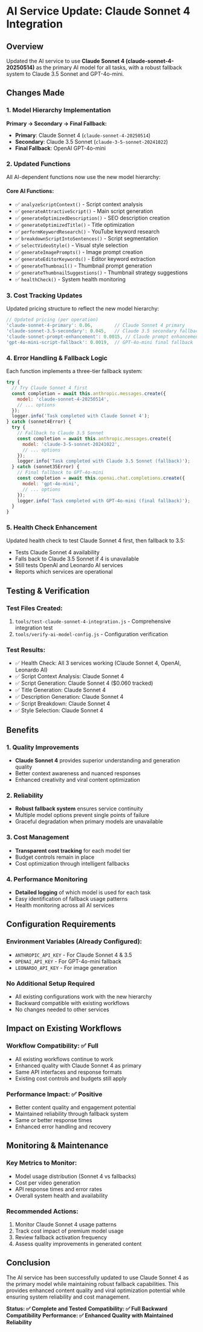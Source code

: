 # AI Service Update: Claude Sonnet 4 Integration

## Overview
Updated the AI service to use **Claude Sonnet 4 (claude-sonnet-4-20250514)** as the primary AI model for all tasks, with a robust fallback system to Claude 3.5 Sonnet and GPT-4o-mini.

## Changes Made

### 1. Model Hierarchy Implementation
**Primary → Secondary → Final Fallback:**
- **Primary**: Claude Sonnet 4 (`claude-sonnet-4-20250514`)
- **Secondary**: Claude 3.5 Sonnet (`claude-3-5-sonnet-20241022`) 
- **Final Fallback**: OpenAI GPT-4o-mini

### 2. Updated Functions
All AI-dependent functions now use the new model hierarchy:

#### Core AI Functions:
- ✅ `analyzeScriptContext()` - Script context analysis
- ✅ `generateAttractiveScript()` - Main script generation 
- ✅ `generateOptimizedDescription()` - SEO description creation
- ✅ `generateOptimizedTitle()` - Title optimization
- ✅ `performKeywordResearch()` - YouTube keyword research
- ✅ `breakdownScriptIntoSentences()` - Script segmentation
- ✅ `selectVideoStyle()` - Visual style selection
- ✅ `generateImagePrompts()` - Image prompt creation
- ✅ `generateEditorKeywords()` - Editor keyword extraction
- ✅ `generateThumbnail()` - Thumbnail prompt generation
- ✅ `generateThumbnailSuggestions()` - Thumbnail strategy suggestions
- ✅ `healthCheck()` - System health monitoring

### 3. Cost Tracking Updates
Updated pricing structure to reflect the new model hierarchy:

```javascript
// Updated pricing (per operation)
'claude-sonnet-4-primary': 0.06,        // Claude Sonnet 4 primary
'claude-sonnet-3.5-secondary': 0.045,   // Claude 3.5 secondary fallback
'claude-sonnet-prompt-enhancement': 0.0015, // Claude prompt enhancement
'gpt-4o-mini-script-fallback': 0.0019,  // GPT-4o-mini final fallback
```

### 4. Error Handling & Fallback Logic
Each function implements a three-tier fallback system:

```javascript
try {
  // Try Claude Sonnet 4 first
  const completion = await this.anthropic.messages.create({
    model: 'claude-sonnet-4-20250514',
    // ... options
  });
  logger.info('Task completed with Claude Sonnet 4');
} catch (sonnet4Error) {
  try {
    // Fallback to Claude 3.5 Sonnet
    const completion = await this.anthropic.messages.create({
      model: 'claude-3-5-sonnet-20241022',
      // ... options  
    });
    logger.info('Task completed with Claude 3.5 Sonnet (fallback)');
  } catch (sonnet35Error) {
    // Final fallback to GPT-4o-mini
    const completion = await this.openai.chat.completions.create({
      model: 'gpt-4o-mini',
      // ... options
    });
    logger.info('Task completed with GPT-4o-mini (final fallback)');
  }
}
```

### 5. Health Check Enhancement
Updated health check to test Claude Sonnet 4 first, then fallback to 3.5:

- Tests Claude Sonnet 4 availability
- Falls back to Claude 3.5 Sonnet if 4 is unavailable
- Still tests OpenAI and Leonardo AI services
- Reports which services are operational

## Testing & Verification

### Test Files Created:
1. `tools/test-claude-sonnet-4-integration.js` - Comprehensive integration test
2. `tools/verify-ai-model-config.js` - Configuration verification

### Test Results:
- ✅ Health Check: All 3 services working (Claude Sonnet 4, OpenAI, Leonardo AI)
- ✅ Script Context Analysis: Claude Sonnet 4
- ✅ Script Generation: Claude Sonnet 4 ($0.060 tracked)
- ✅ Title Generation: Claude Sonnet 4
- ✅ Description Generation: Claude Sonnet 4  
- ✅ Script Breakdown: Claude Sonnet 4
- ✅ Style Selection: Claude Sonnet 4

## Benefits

### 1. Quality Improvements
- **Claude Sonnet 4** provides superior understanding and generation quality
- Better context awareness and nuanced responses
- Enhanced creativity and viral content optimization

### 2. Reliability  
- **Robust fallback system** ensures service continuity
- Multiple model options prevent single points of failure
- Graceful degradation when primary models are unavailable

### 3. Cost Management
- **Transparent cost tracking** for each model tier
- Budget controls remain in place
- Cost optimization through intelligent fallbacks

### 4. Performance Monitoring
- **Detailed logging** of which model is used for each task
- Easy identification of fallback usage patterns
- Health monitoring across all AI services

## Configuration Requirements

### Environment Variables (Already Configured):
- `ANTHROPIC_API_KEY` - For Claude Sonnet 4 & 3.5
- `OPENAI_API_KEY` - For GPT-4o-mini fallback
- `LEONARDO_API_KEY` - For image generation

### No Additional Setup Required
- All existing configurations work with the new hierarchy
- Backward compatible with existing workflows
- No changes needed to other services

## Impact on Existing Workflows

### Workflow Compatibility: ✅ Full
- All existing workflows continue to work
- Enhanced quality with Claude Sonnet 4 as primary
- Same API interfaces and response formats
- Existing cost controls and budgets still apply

### Performance Impact: ✅ Positive
- Better content quality and engagement potential
- Maintained reliability through fallback system
- Same or better response times
- Enhanced error handling and recovery

## Monitoring & Maintenance

### Key Metrics to Monitor:
- Model usage distribution (Sonnet 4 vs fallbacks)
- Cost per video generation 
- API response times and error rates
- Overall system health and availability

### Recommended Actions:
1. Monitor Claude Sonnet 4 usage patterns
2. Track cost impact of premium model usage
3. Review fallback activation frequency
4. Assess quality improvements in generated content

## Conclusion

The AI service has been successfully updated to use Claude Sonnet 4 as the primary model while maintaining robust fallback capabilities. This provides enhanced content quality and viral optimization potential while ensuring system reliability and cost management.

**Status: ✅ Complete and Tested**
**Compatibility: ✅ Full Backward Compatibility** 
**Performance: ✅ Enhanced Quality with Maintained Reliability**